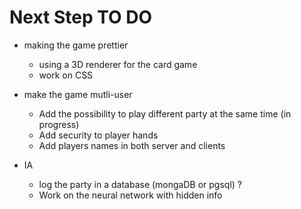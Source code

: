 # Next Step TO DO


* making the game prettier

  - using a 3D renderer for the card game 
  - work on CSS

* make the game mutli-user
  
  - Add the possibility to play different party at the same time (in progress)
  - Add security to player hands
  - Add players names in both server and clients

* IA
  - log the party in a database (mongaDB or pgsql) ?
  - Work on the neural network with hidden info
